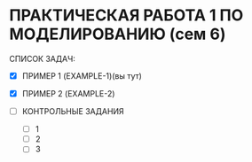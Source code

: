 # ПРАКТИЧЕСКАЯ РАБОТА 1 ПО МОДЕЛИРОВАНИЮ (сем 6)
СПИСОК ЗАДАЧ:
- [x] ПРИМЕР 1 (EXAMPLE-1)(вы тут)
- [x] ПРИМЕР 2 (EXAMPLE-2)

- [ ] КОНТРОЛЬНЫЕ ЗАДАНИЯ
	- [ ] 1
	- [ ] 2
	- [ ] 3 
